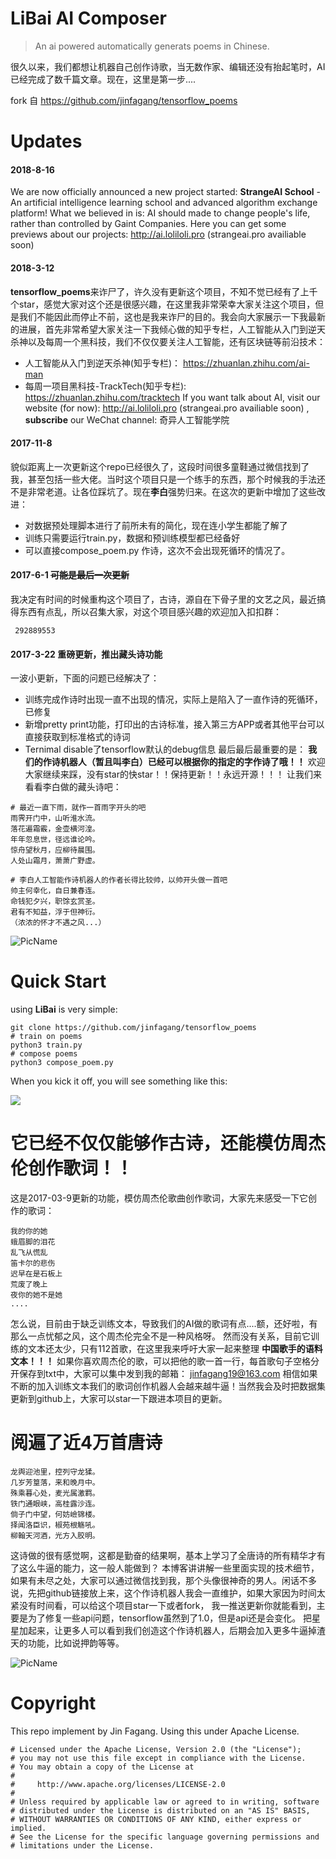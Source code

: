 # LiBai AI Composer

> An ai powered automatically generats poems in Chinese.

很久以来，我们都想让机器自己创作诗歌，当无数作家、编辑还没有抬起笔时，AI已经完成了数千篇文章。现在，这里是第一步....

fork 自 https://github.com/jinfagang/tensorflow_poems

# Updates

#### 2018-8-16

We are now officially announced a new project started: **StrangeAI School** - An artificial intelligence learning school and advanced algorithm exchange platform! What we believed in is: AI should made to change people's life, rather than controlled by Gaint Companies.
Here you can get some previews about our projects: http://ai.loliloli.pro (strangeai.pro availiable soon)

#### 2018-3-12

**tensorflow_poems**来诈尸了，许久没有更新这个项目，不知不觉已经有了上千个star，感觉大家对这个还是很感兴趣，在这里我非常荣幸大家关注这个项目，但是我们不能因此而停止不前，这也是我来诈尸的目的。我会向大家展示一下我最新的进展，首先非常希望大家关注一下我倾心做的知乎专栏，人工智能从入门到逆天杀神以及每周一个黑科技，我们不仅仅要关注人工智能，还有区块链等前沿技术：

- 人工智能从入门到逆天杀神(知乎专栏)： https://zhuanlan.zhihu.com/ai-man
- 每周一项目黑科技-TrackTech(知乎专栏):  https://zhuanlan.zhihu.com/tracktech
If you want talk about AI, visit our website (for now):  http://ai.loliloli.pro (strangeai.pro availiable soon)
 , **subscribe** our WeChat channel: 奇异人工智能学院

#### 2017-11-8

貌似距离上一次更新这个repo已经很久了，这段时间很多童鞋通过微信找到了我，甚至包括一些大佬。当时这个项目只是一个练手的东西，那个时候我的手法还不是非常老道。让各位踩坑了。现在**李白**强势归来。在这次的更新中增加了这些改进：

- 对数据预处理脚本进行了前所未有的简化，现在连小学生都能了解了
- 训练只需要运行train.py，数据和预训练模型都已经备好
- 可以直接compose_poem.py 作诗，这次不会出现死循环的情况了。

#### 2017-6-1 ~~可能是最后一次更新~~

我决定有时间的时候重构这个项目了，古诗，源自在下骨子里的文艺之风，最近搞得东西有点乱，所以召集大家，对这个项目感兴趣的欢迎加入扣扣群：
```
 292889553
```


#### 2017-3-22 重磅更新，推出藏头诗功能

一波小更新，下面的问题已经解决了：
* 训练完成作诗时出现一直不出现的情况，实际上是陷入了一直作诗的死循环，已修复
* 新增pretty print功能，打印出的古诗标准，接入第三方APP或者其他平台可以直接获取到标准格式的诗词
* Ternimal disable了tensorflow默认的debug信息
  最后最后最重要的是： **我们的作诗机器人（暂且叫李白）已经可以根据你的指定的字作诗了哦！！**
  欢迎大家继续来踩，没有star的快star！！保持更新！！永远开源！！！
  让我们来看看李白做的藏头诗吧：

```
# 最近一直下雨，就作一首雨字开头的吧
雨霁开门中，山听淮水流。
落花遍霜霰，金壶横河湟。
年年忽息世，径远谁论吟。
惊舟望秋月，应柳待晨围。
人处山霜月，萧萧广野虚。

# 李白人工智能作诗机器人的作者长得比较帅，以帅开头做一首吧
帅主何幸化，自日兼春连。
命钱犯夕兴，职馀玄赏圣。
君有不知益，浮于但神衍。
（浓浓的怀才不遇之风...）
```

![PicName](http://ofwzcunzi.bkt.clouddn.com/VMBUVeqLjlXA6cUJ.png)


# Quick Start

using **LiBai** is very simple:

```
git clone https://github.com/jinfagang/tensorflow_poems
# train on poems
python3 train.py
# compose poems
python3 compose_poem.py
```

When you kick it off, you will see something like this:

![](https://i.loli.net/2018/03/12/5aa5fd903c041.jpeg)





# 它已经不仅仅能够作古诗，还能模仿周杰伦创作歌词！！

这是2017-03-9更新的功能，模仿周杰伦歌曲创作歌词，大家先来感受一下它创作的歌词：

```
我的你的她
蛾眉脚的泪花
乱飞从慌乱
笛卡尔的悲伤
迟早在是石板上
荒废了晚上
夜你的她不是她
....
```

怎么说，目前由于缺乏训练文本，导致我们的AI做的歌词有点....额，还好啦，有那么一点忧郁之风，这个周杰伦完全不是一种风格呀。
然而没有关系，目前它训练的文本还太少，只有112首歌，在这里我来呼吁大家一起来整理 **中国歌手的语料文本！！！**
如果你喜欢周杰伦的歌，可以把他的歌一首一行，每首歌句子空格分开保存到txt中，大家可以集中发到我的邮箱：
[jinfagang19@163.com](http://mail.163.com/)
相信如果不断的加入训练文本我们的歌词创作机器人会越来越牛逼！当然我会及时把数据集更新到github上，大家可以star一下跟进本项目的更新。

# 阅遍了近4万首唐诗



```
龙舆迎池里，控列守龙猱。
几岁芳篁落，来和晚月中。
殊乘暮心处，麦光属激羁。
铁门通眼峡，高桂露沙连。
倘子门中望，何妨嶮锦楼。
择闻洛臣识，椒苑根觞吼。
柳翰天河酒，光方入胶明。
```

这诗做的很有感觉啊，这都是勤奋的结果啊，基本上学习了全唐诗的所有精华才有了这么牛逼的能力，这一般人能做到？
本博客讲讲解一些里面实现的技术细节，如果有未尽之处，大家可以通过微信找到我，那个头像很神奇的男人。闲话不多说，先把github链接放上来，这个作诗机器人我会一直维护，如果大家因为时间太紧没有时间看，可以给这个项目star一下或者fork，
我一推送更新你就能看到，主要是为了修复一些api问题，tensorflow虽然到了1.0，但是api还是会变化。
把星星加起来，让更多人可以看到我们创造这个作诗机器人，后期会加入更多牛逼掉渣天的功能，比如说押韵等等。

![PicName](http://ofwzcunzi.bkt.clouddn.com/m6fvfm6s0aZzVoni.png)

# Copyright

This repo implement by Jin Fagang. Using this under Apache License.

```
# Licensed under the Apache License, Version 2.0 (the "License");
# you may not use this file except in compliance with the License.
# You may obtain a copy of the License at
#
#     http://www.apache.org/licenses/LICENSE-2.0
#
# Unless required by applicable law or agreed to in writing, software
# distributed under the License is distributed on an "AS IS" BASIS,
# WITHOUT WARRANTIES OR CONDITIONS OF ANY KIND, either express or implied.
# See the License for the specific language governing permissions and
# limitations under the License.
```

